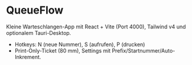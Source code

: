 ﻿# QueueFlow

Kleine Warteschlangen-App mit React + Vite (Port 4000), Tailwind v4 und optionalem Tauri-Desktop.
- Hotkeys: N (neue Nummer), S (aufrufen), P (drucken)
- Print-Only-Ticket (80 mm), Settings mit Prefix/Startnummer/Auto-Inkrement.
